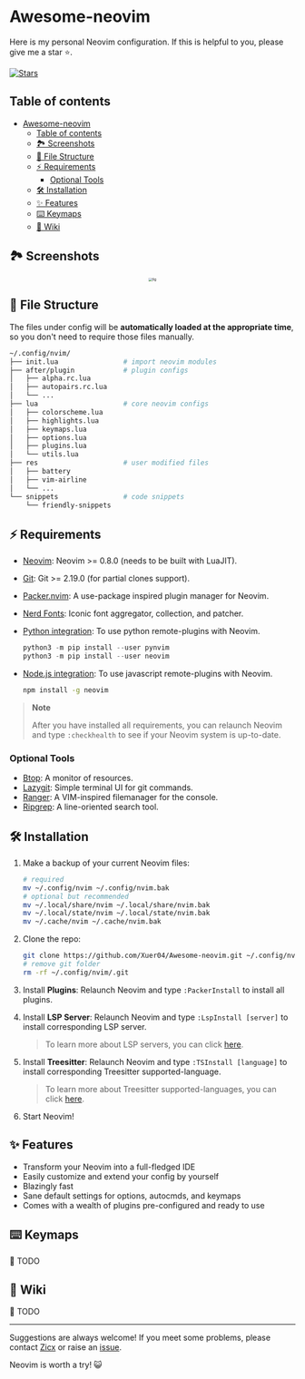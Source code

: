 # Awesome-neovim

Here is my personal Neovim configuration. If this is helpful to you, please give me a star ⭐.

[![Stars](https://img.shields.io/github/stars/Xuer04/Awesome-neovim.svg?label=Stars&style=social)](https://github.com/Xuer04/Awesome-neovim)

## Table of contents
<!--toc:start-->
- [Awesome-neovim](#awesome-neovim)
  - [Table of contents](#table-of-contents)
  - [🏞️ Screenshots](#🏞️-screenshots)
  - [📂 File Structure](#📂-file-structure)
  - [⚡️ Requirements](#⚡️-requirements)
    - [Optional Tools](#optional-tools)
  - [🛠️ Installation](#🛠️-installation)
  - [✨ Features](#✨-features)
  - [⌨️  Keymaps](#⌨️-keymaps)
  - [📖 Wiki](#📖-wiki)
<!--toc:end-->

## 🏞️ Screenshots

<div align=center><img src="./images/screenshot.png" style="zoom:40%" alt="fig"></div>

## 📂 File Structure

The files under config will be **automatically loaded at the appropriate time**, so you don't need to require those files manually.

```sh
~/.config/nvim/
├── init.lua                # import neovim modules
├── after/plugin            # plugin configs
│   ├── alpha.rc.lua
│   ├── autopairs.rc.lua
│   └── ...
├── lua                     # core neovim configs
│   ├── colorscheme.lua
│   ├── highlights.lua
│   ├── keymaps.lua
│   ├── options.lua
│   ├── plugins.lua
│   └── utils.lua
├── res                     # user modified files
│   ├── battery
│   ├── vim-airline
│   └── ...
└── snippets                # code snippets
    └── friendly-snippets
```

## ⚡️ Requirements

- [Neovim](https://github.com/neovim/neovim/releases): Neovim >= 0.8.0 (needs to be built with LuaJIT).
- [Git](https://git-scm.com/): Git >= 2.19.0 (for partial clones support).
- [Packer.nvim](https://github.com/wbthomason/packer.nvim): A use-package inspired plugin manager for Neovim.
- [Nerd Fonts](https://www.nerdfonts.com/font-downloads): Iconic font aggregator, collection, and patcher.
- [Python integration](https://neovim.io/doc/user/provider.html#provider-nodejs): To use python remote-plugins with Neovim.

    ```python
    python3 -m pip install --user pynvim
    python3 -m pip install --user neovim
    ```

- [Node.js integration](https://neovim.io/doc/user/provider.html#provider-python): To use javascript remote-plugins with Neovim.

    ```sh
    npm install -g neovim
    ```

> **Note**
>
> After you have installed all requirements, you can relaunch Neovim and type `:checkhealth` to see if your Neovim system is up-to-date.

### Optional Tools

- [Btop](https://github.com/aristocratos/btop): A monitor of resources.
- [Lazygit](https://github.com/jesseduffield/lazygit): Simple terminal UI for git commands.
- [Ranger](https://github.com/ranger/ranger): A VIM-inspired filemanager for the console.
- [Ripgrep](https://github.com/BurntSushi/ripgrep): A line-oriented search tool.

## 🛠️ Installation

1. Make a backup of your current Neovim files:

    ```sh
    # required
    mv ~/.config/nvim ~/.config/nvim.bak
    # optional but recommended
    mv ~/.local/share/nvim ~/.local/share/nvim.bak
    mv ~/.local/state/nvim ~/.local/state/nvim.bak
    mv ~/.cache/nvim ~/.cache/nvim.bak
    ```

2. Clone the repo:

    ```sh
    git clone https://github.com/Xuer04/Awesome-neovim.git ~/.config/nvim
    # remove git folder
    rm -rf ~/.config/nvim/.git
    ```

3. Install **Plugins**: Relaunch Neovim and type `:PackerInstall` to install all plugins.

4. Install **LSP Server**: Relaunch Neovim and type `:LspInstall [server]` to install corresponding LSP server.

    > To learn more about LSP servers, you can click [here](https://microsoft.github.io/language-server-protocol/implementors/servers/).

5. Install **Treesitter**: Relaunch Neovim and type `:TSInstall [language]` to install corresponding Treesitter supported-language.

    > To learn more about Treesitter supported-languages, you can click [here](https://github.com/nvim-treesitter/nvim-treesitter#supported-languages).

6. Start Neovim!

## ✨ Features

- Transform your Neovim into a full-fledged IDE
- Easily customize and extend your config by yourself
- Blazingly fast
- Sane default settings for options, autocmds, and keymaps
- Comes with a wealth of plugins pre-configured and ready to use

## ⌨️  Keymaps

📝 TODO

## 📖 Wiki

📝 TODO

---

Suggestions are always welcome! If you meet some problems, please contact [Zicx](https://github.com/Xuer04) or raise an [issue](https://github.com/Xuer04/Awesome-neovim/issues).

Neovim is worth a try! 😺
